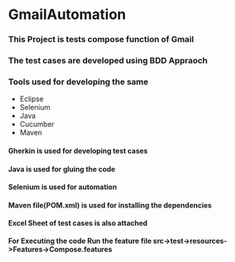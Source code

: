 # GmailAutomation
### This Project is tests compose function of Gmail
### The test cases are developed using BDD Appraoch
### Tools used for developing the same
* Eclipse
* Selenium
* Java
* Cucumber
* Maven

#### Gherkin is used for developing test cases
#### Java is used for gluing the code
#### Selenium is used for automation
#### Maven file(POM.xml) is used for installing the dependencies 
#### Excel Sheet of test cases is also attached

**For Executing the code Run  the feature file src->test->resources->Features->Compose.features**


